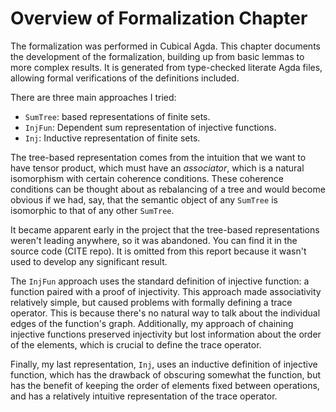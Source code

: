 <!--
```
module Dissertation.Intro where
```
-->

# Overview of Formalization Chapter

The formalization was performed in Cubical Agda. This chapter
documents the development of the formalization, building up from basic
lemmas to more complex results. It is generated from type-checked
literate Agda files, allowing formal verifications of the definitions
included.

There are three main approaches I tried:

- `SumTree`: based representations of finite sets.
- `InjFun`: Dependent sum representation of injective functions.
- `Inj`: Inductive representation of finite sets.

The tree-based representation comes from the intuition that we want to
have tensor product, which must have an *associator*, which is a
natural isomorphism with certain coherence conditions. These coherence
conditions can be thought about as rebalancing of a tree and would
become obvious if we had, say, that the semantic object of any `SumTree`
is isomorphic to that of any other `SumTree`.

It became apparent early in the project that the tree-based
representations weren't leading anywhere, so it was abandoned. You can
find it in the source code (CITE repo). It is omitted from this report
because it wasn't used to develop any significant result. 

The `InjFun` approach uses the standard definition of injective function: a
function paired with a proof of injectivity. This approach made
associativity relatively simple, but caused problems with formally
defining a trace operator. This is because there's no natural way to
talk about the individual edges of the function's graph. Additionally,
my approach of chaining injective functions preserved injectivity but
lost information about the order of the elements, which is crucial to
define the trace operator.

Finally, my last representation, `Inj`, uses an inductive definition of
injective function, which has the drawback of obscuring somewhat the
function, but has the benefit of keeping the order of elements fixed
between operations, and has a relatively intuitive representation of
the trace operator.

